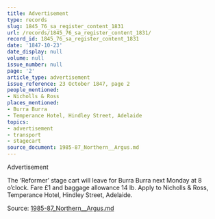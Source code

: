 ```yaml
---
title: Advertisement
type: records
slug: 1845_76_sa_register_content_1831
url: /records/1845_76_sa_register_content_1831/
record_id: 1845_76_sa_register_content_1831
date: '1847-10-23'
date_display: null
volume: null
issue_number: null
page: '2'
article_type: advertisement
issue_reference: 23 October 1847, page 2
people_mentioned:
- Nicholls & Ross
places_mentioned:
- Burra Burra
- Temperance Hotel, Hindley Street, Adelaide
topics:
- advertisement
- transport
- stagecart
source_document: 1985-87_Northern__Argus.md
---
```


Advertisement

The ‘Reformer’ stage cart will leave for Burra Burra next Monday at 8 o’clock.  Fare £1 and baggage allowance 14 lb.  Apply to Nicholls & Ross, Temperance Hotel, Hindley Street, Adelaide.

Source: [1985-87_Northern__Argus.md](/downloads/markdown/1985-87_Northern__Argus.md)
